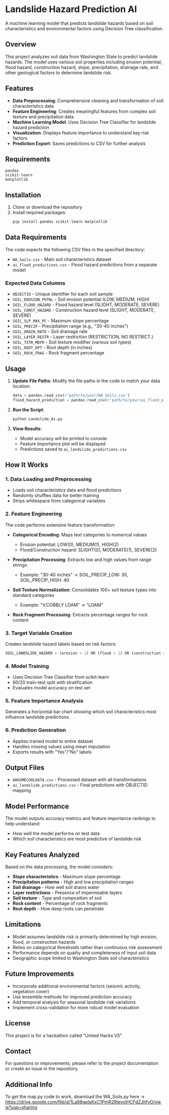 # Landslide Hazard Prediction AI

A machine learning model that predicts landslide hazards based on soil characteristics and environmental factors using Decision Tree classification.

## Overview

This project analyzes soil data from Washington State to predict landslide hazards. The model uses various soil properties including erosion potential, flood hazard, construction hazard, slope, precipitation, drainage rate, and other geological factors to determine landslide risk.

## Features

- **Data Preprocessing**: Comprehensive cleaning and transformation of soil characteristics data
- **Feature Engineering**: Creates meaningful features from complex soil texture and precipitation data
- **Machine Learning Model**: Uses Decision Tree Classifier for landslide hazard prediction
- **Visualization**: Displays feature importance to understand key risk factors
- **Prediction Export**: Saves predictions to CSV for further analysis

## Requirements

```
pandas
scikit-learn
matplotlib
```

## Installation

1. Clone or download the repository
2. Install required packages:
   ```bash
   pip install pandas scikit-learn matplotlib
   ```

## Data Requirements

The code expects the following CSV files in the specified directory:
- `WA_Soils.csv` - Main soil characteristics dataset
- `ai_flood_predictions.csv` - Flood hazard predictions from a separate model

### Expected Data Columns

- `OBJECTID` - Unique identifier for each soil sample
- `SOIL_EROSION_POTNL` - Soil erosion potential (LOW, MEDIUM, HIGH)
- `SOIL_FLOOD_HAZARD` - Flood hazard level (SLIGHT, MODERATE, SEVERE)
- `SOIL_CONST_HAZARD` - Construction hazard level (SLIGHT, MODERATE, SEVERE)
- `SOIL_SLP_MAX_PC` - Maximum slope percentage
- `SOIL_PRECIP` - Precipitation range (e.g., "30-40 inches")
- `SOIL_DRAIN_RATE` - Soil drainage rate
- `SOIL_LAYER_RESTR` - Layer restriction (RESTRICTION, NO RESTRICT.)
- `SOIL_TXTR_MDFR` - Soil texture modifier (various soil types)
- `SOIL_ROOT_DPT` - Root depth (in inches)
- `SOIL_ROCK_FRAG` - Rock fragment percentage

## Usage

1. **Update File Paths**: Modify the file paths in the code to match your data location:
   ```python
   data = pandas.read_csv(r'path/to/your/WA_Soils.csv')
   flood_hazard_prediction = pandas.read_csv(r'path/to/your/ai_flood_predictions.csv')
   ```

2. **Run the Script**:
   ```bash
   python Landslide_Ai.py
   ```

3. **View Results**:
   - Model accuracy will be printed to console
   - Feature importance plot will be displayed
   - Predictions saved to `ai_landslide_predictions.csv`

## How It Works

### 1. Data Loading and Preprocessing
- Loads soil characteristics data and flood predictions
- Randomly shuffles data for better training
- Strips whitespace from categorical variables

### 2. Feature Engineering
The code performs extensive feature transformation:

- **Categorical Encoding**: Maps text categories to numerical values
  - Erosion potential: LOW(0), MEDIUM(1), HIGH(2)
  - Flood/Construction hazard: SLIGHT(0), MODERATE(1), SEVERE(2)
  
- **Precipitation Processing**: Extracts low and high values from range strings
  - Example: "30-40 inches" → SOIL_PRECIP_LOW: 30, SOIL_PRECIP_HIGH: 40
  
- **Soil Texture Normalization**: Consolidates 100+ soil texture types into standard categories
  - Example: "V.COBBLY LOAM" → "LOAM"
  
- **Rock Fragment Processing**: Extracts percentage ranges for rock content

### 3. Target Variable Creation
Creates landslide hazard labels based on risk factors:
```python
SOIL_LANDSLIDE_HAZARD = (erosion > 1) OR (flood > 1) OR (construction > 1)
```

### 4. Model Training
- Uses Decision Tree Classifier from scikit-learn
- 80/20 train-test split with stratification
- Evaluates model accuracy on test set

### 5. Feature Importance Analysis
Generates a horizontal bar chart showing which soil characteristics most influence landslide predictions.

### 6. Prediction Generation
- Applies trained model to entire dataset
- Handles missing values using mean imputation
- Exports results with "Yes"/"No" labels

## Output Files

- `AWSOMECOOLDATA.csv` - Processed dataset with all transformations
- `ai_landslide_predictions.csv` - Final predictions with OBJECTID mapping

## Model Performance

The model outputs accuracy metrics and feature importance rankings to help understand:
- How well the model performs on test data
- Which soil characteristics are most predictive of landslide risk

## Key Features Analyzed

Based on the data processing, the model considers:
- **Slope characteristics** - Maximum slope percentage
- **Precipitation patterns** - High and low precipitation ranges
- **Soil drainage** - How well soil drains water
- **Layer restrictions** - Presence of impermeable layers
- **Soil texture** - Type and composition of soil
- **Rock content** - Percentage of rock fragments
- **Root depth** - How deep roots can penetrate

## Limitations

- Model assumes landslide risk is primarily determined by high erosion, flood, or construction hazards
- Relies on categorical thresholds rather than continuous risk assessment
- Performance depends on quality and completeness of input soil data
- Geographic scope limited to Washington State soil characteristics

## Future Improvements

- Incorporate additional environmental factors (seismic activity, vegetation cover)
- Use ensemble methods for improved prediction accuracy
- Add temporal analysis for seasonal landslide risk variations
- Implement cross-validation for more robust model evaluation

## License

This project is for a hackathon called "United Hacks V5"

## Contact

For questions or improvements, please refer to the project documentation or create an issue in the repository.

## Additional Info

To get the map.py code to work, download the WA_Soils.py here -> https://drive.google.com/file/d/1La68gplaKxC1PmR2RleyolHCFdZJhfvO/view?usp=sharing


